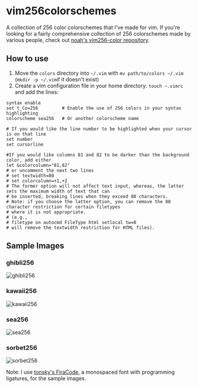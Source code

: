 # vim256colorschemes
A collection of 256 color colorschemes that I've made for vim. If you're looking for a fairly comprehensive collection of 256 colorschemes made by various people, check out [noah's vim256-color repository](https://github.com/noah/vim256-color).

## How to use
1. Move the `colors` directory into `~/.vim` with  `mv path/to/colors ~/.vim` (`mkdir -p ~/.vim`if it doesn't exist)
2. Create a vim configuration file in your home directory: `touch ~.vimrc` and add the lines:
~~~~
syntax enable
set t_Co=256         # Enable the use of 256 colors in your syntax highlighting
colorscheme sea256   # Or another colorscheme name 

# If you would like the line number to be highlighted when your cursor is on that line
set number
set cursorline

#If you would like columns 81 and 82 to be darker than the background color, add either
let &colorcolumn="81,82"
# or uncomment the next two lines 
# set textwidth=80 
# set colorcolumn=+1,+2
# The former option will not affect text input, whereas, the latter sets the maximum width of text that can 
# be inserted, breaking lines when they exceed 80 characters. 
# Note: if you choose the latter option, you can remove the 80 character restriction for certain filetypes 
# where it is not appropriate.
# (e.g., 
# filetype on autocmd FileType html setlocal tw=0
# will remove the textwidth restriction for HTML files).
~~~~

## Sample Images

### ghibli256
![ghibli256](/../master/images/ghibli256.png?raw=true)

### kawaii256
![kawaii256](/../master/images/kawaii256.png?raw=true)

### sea256
![sea256](/../master/images/sea256.png?raw=true)

### sorbet256
![sorbet256](/../master/images/sorbet256.png?raw=true)

Note: I use [tonsky's FiraCode](https://github.com/tonsky/FiraCode), a monospaced font with programming ligatures, for the sample images.
